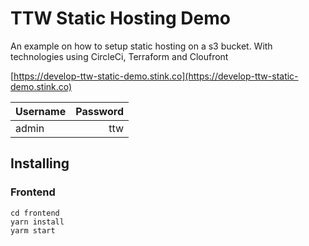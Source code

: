 # TTW Static Hosting Demo

An example on how to setup static hosting on a s3 bucket. With technologies using CircleCi, Terraform and Cloufront

[https://develop-ttw-static-demo.stink.co](https://develop-ttw-static-demo.stink.co)

| Username | Password |
| -------- | -------: |
| admin    |      ttw |

## Installing

### Frontend

```shell
cd frontend
yarn install
yarm start
```

